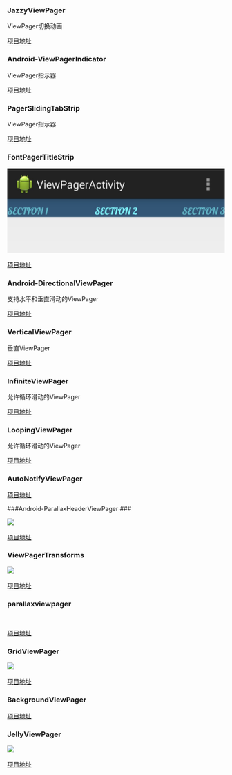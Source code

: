 ### JazzyViewPager ###
ViewPager切换动画

[项目地址](https://github.com/jfeinstein10/JazzyViewPager)

### Android-ViewPagerIndicator ###

ViewPager指示器

[项目地址](https://github.com/JakeWharton/Android-ViewPagerIndicator/)

### PagerSlidingTabStrip ###

ViewPager指示器

[项目地址]( https://github.com/astuetz/PagerSlidingTabStrip)

### FontPagerTitleStrip ###

![](https://github.com/Alexrs95/FontPagerTitleStrip/raw/master/IMG_20140531_205042.jpg)

[项目地址](https://github.com/Alexrs95/FontPagerTitleStrip)


### Android-DirectionalViewPager ###

支持水平和垂直滑动的ViewPager

[项目地址](https://github.com/JakeWharton/Android-DirectionalViewPager)

### VerticalViewPager ###

垂直ViewPager

[项目地址](https://github.com/LambergaR/VerticalViewPager)


### InfiniteViewPager ###

允许循环滑动的ViewPager

[项目地址](https://github.com/antonyt/InfiniteViewPager)

### LoopingViewPager ###

允许循环滑动的ViewPager

[项目地址](https://github.com/imbryk/LoopingViewPager)

### AutoNotifyViewPager ###

[项目地址](https://github.com/VenomVendor/AutoNotifyViewPager)


###Android-ParallaxHeaderViewPager  ###

![](https://github.com/kmshack/Android-ParallaxHeaderViewPager/raw/master/screen.png)

[项目地址](https://github.com/kmshack/Android-ParallaxHeaderViewPager)


### ViewPagerTransforms ###

![](https://camo.githubusercontent.com/8dabc7f764609bd8fbe9a7c594251e0e5d20ebdc/687474703a2f2f692e696d6775722e636f6d2f72766845326e732e676966)

[项目地址](https://github.com/ToxicBakery/ViewPagerTransforms)

### parallaxviewpager ###

![]()

[项目地址](https://github.com/andraskindler/parallaxviewpager)

### GridViewPager ###

![](https://camo.githubusercontent.com/e6523106882ba44ae41e9fd1b95c1a4b701015b6/68747470733a2f2f7261772e6769746875622e636f6d2f3130393032313031372f477269645669657750616765722f6d61737465722f73637265656e73686f74732f30332e706e67)

[项目地址](https://github.com/109021017/GridViewPager)

### BackgroundViewPager ###

[项目地址](https://github.com/MoshDev/BackgroundViewPager)


### JellyViewPager

![](https://github.com/chiemy/JellyViewPager/raw/master/capture.gif)

[项目地址](https://github.com/chiemy/JellyViewPager)

